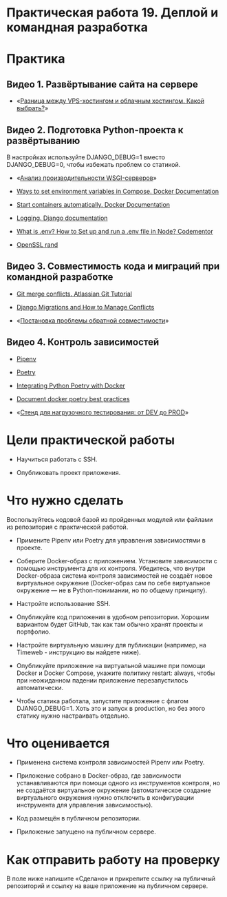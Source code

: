 # Практическая работа 19. Деплой и командная разработка

# Практика

## Видео 1. Развёртывание сайта на сервере

- «[Разница между VPS-хостингом и облачным хостингом. Какой выбрать?](https://oblakoteka.ru/about/v_mire_it/raznica-mezhdu-vpshostingom-i-oblachnym/)»
    

## Видео 2. Подготовка Python-проекта к развёртыванию

  

В настройках используйте DJANGO_DEBUG=1 вместо DJANGO_DEBUG=0, чтобы избежать проблем со статикой.

- «[Анализ производительности WSGI-серверов](https://habr.com/ru/articles/428047/)»
    
- [Ways to set environment variables in Compose. Docker Documentation](https://docs.docker.com/compose/environment-variables/set-environment-variables/)
    
- [Start containers automatically. Docker Documentation](https://docs.docker.com/config/containers/start-containers-automatically/)
    
- [Logging. Django documentation](https://docs.djangoproject.com/en/4.2/topics/logging/)
    
- [What is .env? How to Set up and run a .env file in Node? Codementor](https://www.codementor.io/@parthibakumarmurugesan/what-is-env-how-to-set-up-and-run-a-env-file-in-node-1pnyxw9yxj)
    
- [OpenSSL rand](https://www.openssl.org/docs/man1.1.1/man1/rand.html)
    

  

## Видео 3. Совместимость кода и миграций при командной разработке

- [Git merge conflicts. Atlassian Git Tutorial](https://www.atlassian.com/git/tutorials/using-branches/merge-conflicts)
    
- [Django Migrations and How to Manage Conflicts](https://www.algotech.solutions/blog/python/django-migrations-and-how-to-manage-conflicts/)
    
- «[Постановка проблемы обратной совместимости](https://habr.com/ru/articles/534238/)»
    

## Видео 4. Контроль зависимостей

- [Pipenv](https://pipenv.pypa.io/en/latest/)
    
- [Poetry](https://python-poetry.org/)
    
- [Integrating Python Poetry with Docker](https://stackoverflow.com/questions/53835198/integrating-python-poetry-with-docker)
    
- [Document docker poetry best practices](https://github.com/orgs/python-poetry/discussions/1879)
    
- «[Стенд для нагрузочного тестирования: от DEV до PROD](https://habr.com/ru/companies/rtlabs/articles/577580/)»
    

  
  

# Цели практической работы

- Научиться работать с SSH.
    
- Опубликовать проект приложения.
    

# Что нужно сделать

Воспользуйтесь кодовой базой из пройденных модулей или файлами из репозитория c практической работой.

  

- Примените Pipenv или Poetry для управления зависимостями в проекте.
    
- Соберите Docker-образ с приложением. Установите зависимости с помощью инструмента для их контроля. Убедитесь, что внутри Docker-образа система контроля зависимостей не создаёт новое виртуальное окружение (Docker-образ сам по себе виртуальное окружение — не в Python-понимании, но по общему принципу).
    
- Настройте использование SSH.
    
- Опубликуйте код приложения в удобном репозитории. Хорошим вариантом будет GitHub, так как там обычно хранят проекты и портфолио.
    
- Настройте виртуальную машину для публикации (например, на Timeweb - инструкцию вы найдете ниже).
    
- Опубликуйте приложение на виртуальной машине при помощи Docker и Docker Compose, укажите политику restart: always, чтобы при неожиданном падении приложение перезапустилось автоматически.
    
- Чтобы статика работала, запустите приложение с флагом DJANGO_DEBUG=1. Хоть это и запуск в production, но без этого статику нужно настраивать отдельно.
    

# Что оценивается

- Применена система контроля зависимостей Pipenv или Poetry.
    
- Приложение собрано в Docker-образ, где зависимости устанавливаются при помощи одного из инструментов контроля, но не создаётся виртуальное окружение (автоматическое создание виртуального окружения нужно отключить в конфигурации инструмента для управления зависимостью).
    
- Код размещён в публичном репозитории.
    
- Приложение запущено на публичном сервере.
    

# Как отправить работу на проверку

В поле ниже напишите «Сделано» и прикрепите ссылку на публичный репозиторий и ссылку на ваше приложение на публичном сервере.
